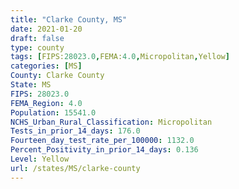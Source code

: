```yaml
---
title: "Clarke County, MS"
date: 2021-01-20
draft: false
type: county
tags: [FIPS:28023.0,FEMA:4.0,Micropolitan,Yellow]
categories: [MS]
County: Clarke County
State: MS
FIPS: 28023.0
FEMA_Region: 4.0
Population: 15541.0
NCHS_Urban_Rural_Classification: Micropolitan
Tests_in_prior_14_days: 176.0
Fourteen_day_test_rate_per_100000: 1132.0
Percent_Positivity_in_prior_14_days: 0.136
Level: Yellow
url: /states/MS/clarke-county
---
```



